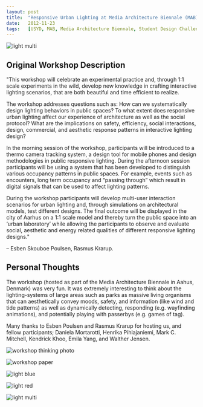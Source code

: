 ```yaml
---
layout:	post
title:	"Responsive Urban Lighting at Media Architecture Biennale (MAB) (Workshop)"
date:	2012-11-23
tags:	[USYD, MAB, Media Architecture Biennale, Student Design Challenge, Workshop, Urban, Lighting, Installation]
---
```


![light multi](assets/light_multi.jpg)

## Original Workshop Description

"This workshop will celebrate an experimental practice and, through 1:1 scale experiments in the wild, develop new knowledge in crafting interactive lighting scenarios, that are both beautiful and time efficient to realize.

The workshop addresses questions such as: How can we systematically design lighting behaviors in public spaces? To what extent does responsive urban lighting affect our experience of architecture as well as the social protocol? What are the implications on safety, efficiency, social interactions, design, commercial, and aesthetic response patterns in interactive lighting design?

In the morning session of the workshop, participants will be introduced to a thermo camera tracking system, a design tool for mobile phones and design methodologies in public responsive lighting. During the afternoon session participants will be using a system that has been developed to distinguish various occupancy patterns in public spaces. For example, events such as encounters, long term occupancy and “passing through” which result in digital signals that can be used to affect lighting patterns.

During the workshop participants will develop multi-user interaction scenarios for urban lighting and, through simulations on architectural models, test different designs. The final outcome will be displayed in the city of Aarhus on a 1:1 scale model and thereby turn the public space into an ‘urban laboratory’ while allowing the participants to observe and evaluate social, aesthetic and energy related qualities of different responsive lighting designs."

– Esben Skouboe Poulsen, Rasmus Krarup.


## Personal Thoughts

The workshop (hosted as part of the Media Architecture Biennale in Aahus, Denmark) was very fun. It was extremely interesting to think about the lighting-systems of large areas such as parks as massive living organisms that can aesthetically convey moods, safety, and information (like wind and tide patterns) as well as dynamically detecting, responding (e.g. wayfinding animations), and potentially playing with passerbys (e.g. games of tag). 

Many thanks to Esben Poulsen and Rasmus Krarup for hosting us, and fellow participants; Daniela Mortarotti, Henrika Pihlajaniemi, Mark C. Mitchell, Kendrick Khoo, Emila Yang, and Walther Jensen.

![workshop thinking photo](assets/thinking.jpg)

![workshop paper](assets/paper.jpg)

![light blue](assets/light_blue.jpg)

![light red](assets/light_red.jpg)

![light multi](assets/light_multi.jpg)

